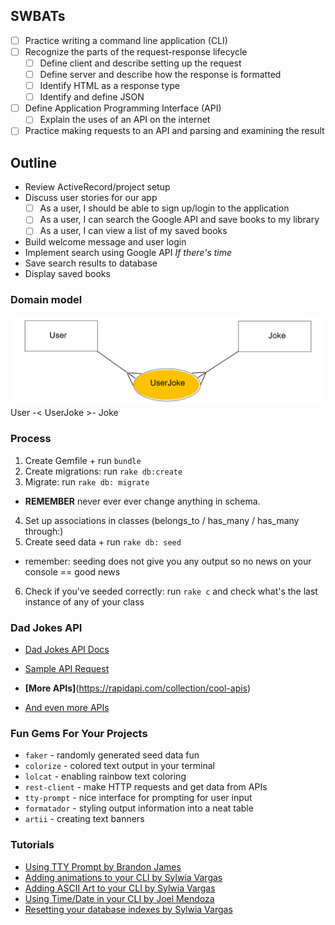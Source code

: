 ## SWBATs

* [ ] Practice writing a command line application (CLI)
* [ ] Recognize the parts of the request-response lifecycle
    * [ ] Define client and describe setting up the request
    * [ ] Define server and describe how the response is formatted
    * [ ] Identify HTML as a response type
    * [ ] Identify and define JSON
* [ ] Define Application Programming Interface (API)
    * [ ] Explain the uses of an API on the internet
* [ ] Practice making requests to an API and parsing and examining the result

## Outline
- Review ActiveRecord/project setup
- Discuss user stories for our app
  - [ ] As a user, I should be able to sign up/login to the application
  - [ ] As a user, I can search the Google API and save books to my library
  - [ ] As a user, I can view a list of my saved books
- Build welcome message and user login
- Implement search using Google API
*If there's time*
- Save search results to database
- Display saved books

### Domain model
![](jokeApp.png)
User -< UserJoke >- Joke

### Process
1. Create Gemfile + run `bundle`
2. Create migrations: run `rake db:create`
3. Migrate: run `rake db: migrate`
* **REMEMBER** never ever ever change anything in schema.
4. Set up associations in classes (belongs_to / has_many / has_many through:)
5. Create seed data + run `rake db: seed`
* remember: seeding does not give you any output so no news on your console == good news
6. Check if you've seeded correctly: run `rake c` and check what's the last instance of any of your class

### Dad Jokes API

- [Dad Jokes API Docs](https://icanhazdadjoke.com/api)
- [Sample API Request](https://icanhazdadjoke.com/api#fetch-a-random-dad-joke)

- **[More APIs]**(https://rapidapi.com/collection/cool-apis)
- [And even more APIs](https://medium.com/@vicbergquist/18-fun-apis-for-your-next-project-8008841c7be9)

### Fun Gems For Your Projects
- `faker` - randomly generated seed data fun
- `colorize` - colored text output in your terminal
- `lolcat` - enabling rainbow text coloring
- `rest-client` - make HTTP requests and get data from APIs
- `tty-prompt` - nice interface for prompting for user input
- `formatador` - styling output information into a neat table
- `artii` - creating text banners

### Tutorials
- [Using TTY Prompt by Brandon James](https://medium.com/@brandonj2858/benefits-of-using-tty-prompt-for-my-first-project-e5cfbc598a62)
- [Adding animations to your CLI by Sylwia Vargas](https://medium.com/better-programming/add-an-animation-or-a-giph-to-your-ruby-cli-29952e8c46ea)
- [Adding ASCII Art to your CLI by Sylwia Vargas](https://medium.com/@sylwiavargas/adding-pictures-to-your-ruby-cli-4252b89823a)
- [Using Time/Date in your CLI by Joel Mendoza](https://medium.com/@joelmendza173/ruby-date-time-for-dummies-9f45518bab64)
- [Resetting your database indexes by Sylwia Vargas]()
